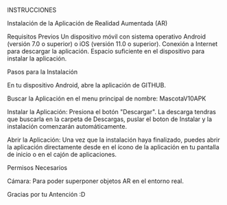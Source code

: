 INSTRUCCIONES

Instalación de la Aplicación de Realidad Aumentada (AR)

Requisitos Previos
Un dispositivo móvil con sistema operativo Android (versión 7.0 o superior) o iOS (versión 11.0 o superior).
Conexión a Internet para descargar la aplicación.
Espacio suficiente en el dispositivo para instalar la aplicación.

Pasos para la Instalación

En tu dispositivo Android, abre la aplicación de GITHUB.

Buscar la Aplicación en el menu principal de nombre: MascotaV10APK 

Instalar la Aplicación:
Presiona el botón "Descargar". La descarga tendras que buscarla en la carpeta de Descargas, puslar el boton de Instalar y la instalación comenzarán automáticamente.


Abrir la Aplicación:
Una vez que la instalación haya finalizado, puedes abrir la aplicación directamente desde en el ícono de la aplicación en tu pantalla de inicio o en el cajón de aplicaciones.

Permisos Necesarios

Cámara: Para poder superponer objetos AR en el entorno real.

Gracias por tu Antención :D
